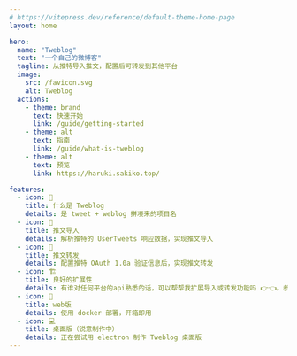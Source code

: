 ```yaml
---
# https://vitepress.dev/reference/default-theme-home-page
layout: home

hero:
  name: "Tweblog"
  text: "一个自己的微博客"
  tagline: 从推特导入推文，配置后可转发到其他平台
  image:
    src: /favicon.svg
    alt: Tweblog
  actions:
    - theme: brand
      text: 快速开始
      link: /guide/getting-started
    - theme: alt
      text: 指南
      link: /guide/what-is-tweblog
    - theme: alt
      text: 预览
      link: https://haruki.sakiko.top/

features:
  - icon: 👀
    title: 什么是 Tweblog
    details: 是 tweet + weblog 拼凑来的项目名
  - icon: 🛒
    title: 推文导入
    details: 解析推特的 UserTweets 响应数据，实现推文导入
  - icon: 🔗
    title: 推文转发
    details: 配置推特 OAuth 1.0a 验证信息后，实现推文转发
  - icon: 🏗
    title: 良好的扩展性
    details: 有谁对任何平台的api熟悉的话，可以帮帮我扩展导入或转发功能吗 👉👈。参考：扩展指南
  - icon: 🐳
    title: web版
    details: 使用 docker 部署，开箱即用
  - icon: 💻
    title: 桌面版（锐意制作中）
    details: 正在尝试用 electron 制作 Tweblog 桌面版
---
```

